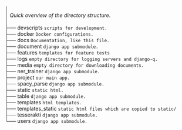 │  
│ *Quick overview of the directory structure.*  
│  
├── devscripts `scripts for development.`  
├── docker `Docker configurations.`  
├── docs `Documentation, like this file.`  
├── document `django app submodule.`  
├── features `templates for feature tests`  
├── logs `empty directory for logging servers and django-q.`  
├── media `empty directory for downloading documents.`  
├── ner_trainer `django app submodule.`  
├── project `our main app.`  
├── spacy_parse `django app submodule.`  
├── static `static html.`  
├── table `django app submodule.`  
├── templates `html templates.`  
├── templates_static `static html files which are copied to static/`  
├── tesserakti `django app submodule.`  
└── users `django app submodule.`  
  
